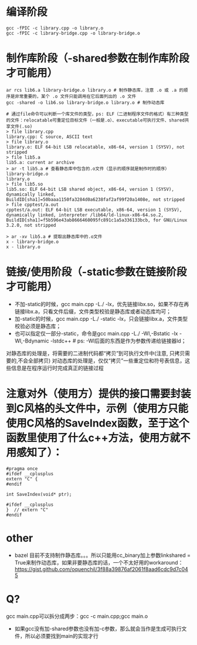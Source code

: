 # 编译阶段
```
gcc -fPIC -c library.cpp -o library.o
gcc -fPIC -c library-bridge.cpp -o library-bridge.o

```

# 制作库阶段（-shared参数在制作库阶段才可能用）
```
ar rcs lib6.a library-bridge.o library.o # 制作静态库，注意 .o 或 .a 的顺序是非常重要的，某个 .o 文件只能调用在它后面列出的 .o 文件
gcc -shared -o lib6.so library-bridge.o library.o # 制作动态库

# 通过file命令可以判断一个库文件的类型，ps: ELF（二进制程序文件的格式）有三种类型的文件：relocatable可重定位目标文件（一般是.o）、executable可执行文件、shared共享文件(.so)
> file library.cpp 
library.cpp: C source, ASCII text
> file library.o 
library.o: ELF 64-bit LSB relocatable, x86-64, version 1 (SYSV), not stripped
> file lib5.a
lib5.a: current ar archive
> ar -t lib5.a # 查看静态库中包含的.o文件（显示的顺序就是制作时的顺序）
library-bridge.o
library.o
> file lib5.so 
lib5.so: ELF 64-bit LSB shared object, x86-64, version 1 (SYSV), dynamically linked, BuildID[sha1]=50baaa1150fa3284d0a6238faf2af99f20a1408e, not stripped
> file cpptest/a.out 
cpptest/a.out: ELF 64-bit LSB executable, x86-64, version 1 (SYSV), dynamically linked, interpreter /lib64/ld-linux-x86-64.so.2, BuildID[sha1]=f5b596e43ab8666460095fc891c1a5a336133bcb, for GNU/Linux 3.2.0, not stripped

> ar -xv lib5.a # 提取出静态库中的.o文件
x - library-bridge.o
x - library.o
```

# 链接/使用阶段（-static参数在链接阶段才可能用）
- 不加-static的时候，gcc main.cpp -L./ -lx，优先链接libx.so，如果不存在再链接libx.a，只看文件后缀，文件类型校验是静态库或者动态库均可；
- 加-static的时候，gcc main.cpp -L./ -static -lx，只会链接libx.a，文件类型校验必须是静态库；
- 也可以指定仅一部分-static，命令是gcc main.cpp -L./ -Wl,-Bstatic -lx -Wl,-Bdynamic -lstdc++ # ps: -Wl后面的东西是作为参数传递给链接器ld；

对静态库的处理是，将需要的二进制代码都“拷贝”到可执行文件中(注意, 只拷贝需要的,不会全部拷贝)
对动态库的处理是，仅仅“拷贝”一些重定位和符号表信息，这些信息是在程序运行时完成真正的链接过程

# 注意对外（使用方）提供的接口需要封装到C风格的头文件中，示例（使用方只能使用C风格的SaveIndex函数，至于这个函数里使用了什么c++方法，使用方就不用感知了）：
```
#pragma once
#ifdef __cplusplus
extern "C" {
#endif

int SaveIndex(void* ptr);

#ifdef __cplusplus
}  // extern "C"
#endif
```


# other
- bazel 目前不支持制作静态库。。。所以只能用cc_binary加上参数linkshared = True来制作动态库，如果非要静态库的话，一个不太好用的workaround：https://gist.github.com/oquenchil/3f88a39876af2061f8aad6cdc9d7c045
# Q?
gcc main.cpp可以拆分成两步：gcc -c main.cpp;gcc main.o
- 如果gcc没有加-shared参数也没有加-c参数，那么就会当作是生成可执行文件，所以必须要找到main的实现才行